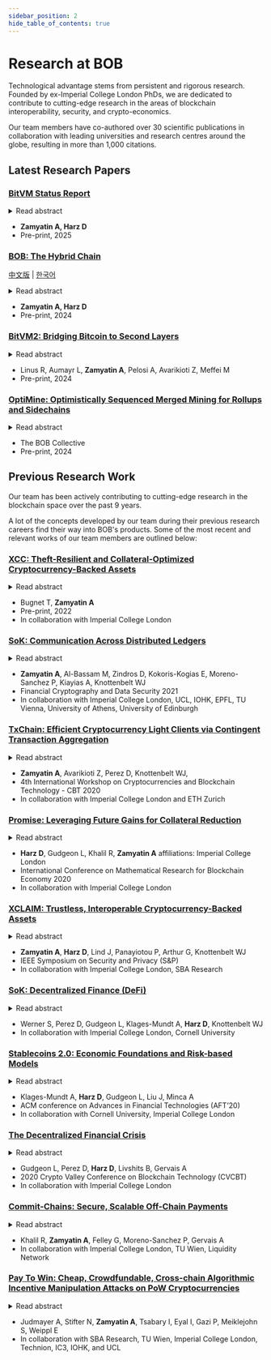 ```yaml
---
sidebar_position: 2
hide_table_of_contents: true
---
```


# Research at BOB

Technological advantage stems from persistent and rigorous research.
Founded by ex-Imperial College London PhDs, we are dedicated to contribute to cutting-edge research in the areas of blockchain interoperability, security, and crypto-economics.

Our team members have co-authored over 30 scientific publications in collaboration with leading universities and research centres around the globe, resulting in more than 1,000 citations.

## Latest Research Papers

### <a href="/documents/BitVM_Status_Report_Feb_2025.pdf">BitVM Status Report</a>

<details>
  <summary>Read abstract</summary>

BitVM2 represents a significant advancement in Bitcoin's programmability, enabling arbitrary program execution through optimistic computation without requiring consensus changes. We present a comprehensive analysis of BitVM2's improvements over its predecessor, highlighting its reduction to just three on-chain transactions for dispute resolution and introduction of permissionless challenging. We detail the roles and incentive structures of the BitVM ecosystem participants and evaluate various approaches to Bitcoin L2s, providing a practical roadmap for implementing BitVM in production environments. Our analysis demonstrates that while current technological limitations prevent immediate deployment of certain L2 models, BitVM2 enables practical and secure implementations of Bitcoin bridges with minimal trust assumptions.

</details>

- **Zamyatin A, Harz D**
- Pre-print, 2025

### <a href="/documents/BOB_Hybrid_L2_Vision_Paper_EN.pdf">BOB: The Hybrid Chain</a>

<a href="/documents/BOB_Hybrid_L2_Vision_Paper_CN.pdf">中文版</a> | <a href="/documents/BOB_Hybrid_L2_Vision_Paper_KR.pdf">한국어</a>

<details>
  <summary>Read abstract</summary>

BOB is a new type of Bitcoin-secured blockchain: a Hybrid Chain. Hybrid Chains inherit security from Bitcoin, as the most secure and decentralized network. Bitcoin security is then used to create trustminimized bridges to Bitcoin, Ethereum, and other L1s. As a result, the Hybrid Chain does not rely on third-party bridges for interoperability and solves the problem of fragmented BTC multi-chain liquidity.

</details>

- **Zamyatin A, Harz D**
- Pre-print, 2024

### [BitVM2: Bridging Bitcoin to Second Layers](https://bitvm.org/bitvm_bridge.pdf)

<details>
  <summary>Read abstract</summary>

BitVM2 is a novel paradigm that enables arbitrary program execution in Bitcoin, thereby combining Turing-complete expressiveness with the security of Bitcoin consensus. At its core, BitVM2 leverages optimistic computation, assuming operators are honest unless proven otherwise by challengers through fraud proofs, and SNARK proof verification scripts, which are split into sub-programs that are executed within Bitcoin transactions. As a result, BitVM2 ensures program correctness with just three on-chain transactions. BitVM2 significantly improves over prior BitVM designs by enabling, for the first time, permissionless challenging and by reducing the complexity and number of on-chain transactions required to resolve disputes. Our construction requires no consensus changes to Bitcoin. BitVM2 enables the design of an entirely new class of applications in Bitcoin. We showcase that by presenting BitVM Bridge, a protocol that enhances prior Bitcoin bridges by reducing trust assumptions for the safety of deposits from an honest majority (t-of-n) to existential honesty (1-of-n) during setup. To guarantee liveness, we only require one active rational operator (while the others can be malicious). Any user can act as challenger, facilitating permissionless verification of the protocol.

</details>

- Linus R, Aumayr L, **Zamyatin A**, Pelosi A, Avarikioti Z, Meffei M
- Pre-print, 2024

### [OptiMine: Optimistically Sequenced Merged Mining for Rollups and Sidechains](https://gobob.xyz/optimine)

<details>
  <summary>Read abstract</summary>

We coin the hybrid consensus technique “Optimistically Sequenced Merged Mining”. The technique enables any sidechain or rollup connected to an L1 chain to receive Proof-of-Work security from Bitcoin Miners. Rollups and sidechains retain fast block production and reduce the trust in centralized Sequencers and block-producing nodes.

</details>

- The BOB Collective
- Pre-print, 2024

## Previous Research Work

Our team has been actively contributing to cutting-edge research in the blockchain space over the past 9 years.

A lot of the concepts developed by our team during their previous research careers find their way into BOB's products. Some of the most recent and relevant works of our team members are outlined below:

### [XCC: Theft-Resilient and Collateral-Optimized Cryptocurrency-Backed Assets](https://docs.interlay.io/_assets/papers/XCC_paper.pdf)

<details>
  <summary>Read abstract</summary>

The need for cross-blockchain interoperability is higher than ever. Today, there exists a plethora of blockchain-based cryptocurrencies, with varying levels of adoption and diverse niche use cases, and yet communication across blockchains is still in its infancy. Despite the vast potential for novel applications in an interoperable ecosystem, cross-chain tools and protocols are few and often limited.

Cross-chain communication requires a trusted third party, as the Fair Exchange problem is reducible to it. However, the decentralised consensus of blockchains can be used as a source of trust, and financial incentives can achieve security. XCLAIM uses these principles to enable collateralised cryptocurrency-backed assets (CbAs) to be created and used. However, full collateralization is inefficient, and to protect against exchange rate fluctuations overcollateralization is necessary. This is a significant barrier to scaling, and as a result, in practice, most systems still employ a centralised architecture.

In this work, we introduce XCC, an extension to the XCLAIM framework which allows for a significant reduction in collateral required. By making use of periodic, timelocked commitments on the backing blockchain, XCC decouples locked collateral from issued CbAs, allowing fractional collateralization without loss of security. We instantiate XCC between Bitcoin and Ethereum to showcase practical feasibility. XCC is compatible with the majority of existing blockchains without modification.

</details>

- Bugnet T, **Zamyatin A**
- Pre-print, 2022
- In collaboration with Imperial College London

### [SoK: Communication Across Distributed Ledgers](https://eprint.iacr.org/2019/1128.pdf)

<details>
  <summary>Read abstract</summary>

Since the inception of Bitcoin, a plethora of distributed ledgers differing in design and purpose has been created. While by design, blockchains provide no means to securely communicate with external systems, numerous attempts towards trustless cross-chain communication have been proposed over the years. Today, cross-chain communication (CCC) plays a fundamental role in cryptocurrency exchanges, scalability efforts via sharding, extension of existing systems through sidechains, and bootstrapping of new blockchains. Unfortunately, existing proposals are designed ad-hoc for specific use-cases, making it hard to gain confidence in their correctness and composability.

We provide the first systematic exposition of cross-chain communication protocols. We formalize the underlying research problem and show that CCC is impossible without a trusted third party, contrary to common beliefs in the blockchain community. With this result in mind, we develop a framework to design new and evaluate existing CCC protocols, focusing on the inherent trust assumptions thereof, and derive a classification covering the field of cross-chain communication to date. We conclude by discussing open challenges for CCC research and the implications of interoperability on the security and privacy of blockchains.

</details>

- **Zamyatin A**, Al-Bassam M, Zindros D, Kokoris-Kogias E, Moreno-Sanchez P, Kiayias A, Knottenbelt WJ
- Financial Cryptography and Data Security 2021
- In collaboration with Imperial College London, UCL, IOHK, EPFL, TU Vienna, University of Athens, University of Edinburgh

### [TxChain: Efficient Cryptocurrency Light Clients via Contingent Transaction Aggregation](https://eprint.iacr.org/2020/580.pdf)

<details>
  <summary>Read abstract</summary>

Cryptocurrency light- or simplified payment verification (SPV) clients allow nodes with limited resources to efficiently verify execution of payments. Instead of downloading the entire blockchain, only block headers and selected transactions are stored. Still, the storage and bandwidth cost, linear in blockchain size, remain non-negligible, especially for smart contracts and mobile devices: as of April 2020, these amount to 50 MB in Bitcoin and 5 GB in Ethereum.

Recently, two improved sublinear light clients were proposed: to validate the blockchain, NIPoPoWs and FlyClient only download a polylogarithmic number of block headers, sampled at random. The actual verification of payments, however, remains costly: for each verified transaction, the corresponding block must too be downloaded. This yields NIPoPoWs and FlyClient only effective under low transaction volumes.

We present TxChain, a novel mechanism to maintain efficiency of light clients even under high transaction volumes. Specifically, we introduce the concept of contingent transaction aggregation, where proving inclusion of a single contingent transaction implicitly proves that n other transactions exist in the blockchain. To verify n payments, TxChain requires only a single transaction in the best (n≤c), and n/c+logc(n) transactions in the worst case (n>c). We deploy TxChain on Bitcoin without consensus changes and implement a soft fork for Ethereum. To demonstrate effectiveness in the cross-chain setting, we implement TxChain as a smart contract on Ethereum to efficiently verify Bitcoin payments.

</details>

- **Zamyatin A**, Avarikioti Z, Perez D, Knottenbelt WJ,
- 4th International Workshop on Cryptocurrencies and Blockchain Technology - CBT 2020
- In collaboration with Imperial College London and ETH Zurich

### [Promise: Leveraging Future Gains for Collateral Reduction](https://eprint.iacr.org/2020/532.pdf)

<details>
  <summary>Read abstract</summary>

Collateral employed in cryptoeconomic protocols protects against the misbehavior of economically rational agents, compensating honest users for damages and punishing misbehaving parties. The introduction of collateral, however, carries three disadvantages: (i) requiring agents to lock up a substantial amount of collateral can be an entry barrier, limiting the set of candidates to wealthy agents; (ii) affected agents incur ongoing opportunity costs as the collateral cannot be utilized elsewhere; and (iii) users wishing to interact with an agent on a frequent basis (e.g., with a service provider to facilitate second-layer payments), have to ensure the correctness of each interaction individually instead of subscribing to a service period in which interactions are secured by the underlying collateral.

We present Promise, a subscription mechanism to decrease the initial capital requirements of economically rational service providers in cryptoeconomic protocols. The mechanism leverages future income (such as service fees) prepaid by users to reduce the collateral actively locked up by service providers, while sustaining secure operation of the protocol. Promise is applicable in the context of multiple service providers competing for users. We provide a model for evaluating its effectiveness and argue its security. Demonstrating Promise's applicability, we discuss how Promise can be integrated into a cross-chain interoperability protocol, XCLAIM, and a second-layer scaling protocol, NOCUST. Last, we present an implementation of the protocol on Ethereum showing that all functions of the protocol can be implemented in constant time complexity and Promise only adds USD 0.05 for a setup per user and service provider and USD 0.01 per service delivery during the subscription period.

</details>

- **Harz D**, Gudgeon L, Khalil R, **Zamyatin A**
  affiliations: Imperial College London
- International Conference on Mathematical Research for Blockchain Economy 2020
- In collaboration with Imperial College London

### [XCLAIM: Trustless, Interoperable Cryptocurrency-Backed Assets](https://eprint.iacr.org/2018/643.pdf)

<details>
  <summary>Read abstract</summary>

Building trustless cross-blockchain trading protocols is challenging. Centralized exchanges thus remain the preferred route to execute transfers across blockchains. However, these services require trust and therefore undermine the very nature of the blockchains on which they operate. To overcome this, several decentralized exchanges have recently emerged which offer support for atomic cross-chain swaps (ACCS). ACCS enable the trustless exchange of cryptocurrencies across blockchains, and are the only known mechanism to do so. However, ACCS suffer significant limitations; they are slow, inefficient and costly, meaning that they are rarely used in practice.

We present XCLAIM: the first generic framework for achieving trustless and efficient cross-chain exchanges using cryptocurrency-backed assets (CbAs). XCLAIM offers protocols for issuing, transferring, swapping and redeeming CbAs securely in a non-interactive manner on existing blockchains. We instantiate XCLAIM between Bitcoin and Ethereum and evaluate our implementation; it costs less than USD 0.50 to issue an arbitrary amount of Bitcoin-backed tokens on Ethereum. We show XCLAIM is not only faster, but also significantly cheaper than atomic cross-chain swaps. Finally, XCLAIM is compatible with the majority of existing blockchains without modification, and enables several novel cryptocurrency applications, such as cross-chain payment channels and efficient multi-party swaps.

</details>

- **Zamyatin A**, **Harz D**, Lind J, Panayiotou P, Arthur G, Knottenbelt WJ
- IEEE Symposium on Security and Privacy (S&P)
- In collaboration with Imperial College London, SBA Research

### [SoK: Decentralized Finance (DeFi)](https://arxiv.org/abs/2101.08778)

<details>
  <summary>Read abstract</summary>

Decentralized Finance (DeFi), a blockchain powered peer-to-peer financial system, is mushrooming. One and a half years ago the total value locked in DeFi systems was approximately 700m USD, now, as of September 2021, it stands at around 100bn USD. The frenetic evolution of the ecosystem has created challenges in understanding the basic principles of these systems and their security risks. In this Systematization of Knowledge (SoK) we delineate the DeFi ecosystem along the following axes: its primitives, its operational protocol types and its security. We provide a distinction between technical security, which has a healthy literature, and economic security, which is largely unexplored, connecting the latter with new models and thereby synthesizing insights from computer science, economics and finance. Finally, we outline the open research challenges in the ecosystem across these security types.

</details>

- Werner S, Perez D, Gudgeon L, Klages-Mundt A, **Harz D**, Knottenbelt WJ
- In collaboration with Imperial College London, Cornell University

### [Stablecoins 2.0: Economic Foundations and Risk-based Models](https://arxiv.org/pdf/2006.12388.pdf)

<details>
  <summary>Read abstract</summary>

Stablecoins are one of the most widely capitalized type of cryptocurrency. However, their risks vary significantly according to their design and are often poorly understood. We seek to provide a sound foundation for stablecoin theory, with a risk-based functional characterization of the economic structure of stablecoins. First, we match existing economic models to the disparate set of custodial systems. Next, we characterize the unique risks that emerge in non-custodial stablecoins and develop a model framework that unifies existing models from economics and computer science. We further discuss how this modeling framework is applicable to a wide array of cryptoeconomic systems, including cross-chain protocols, collateralized lending, and decentralized exchanges. These unique risks yield unanswered research questions that will form the crux of research in decentralized finance going forward.

</details>

- Klages-Mundt A, **Harz D**, Gudgeon L, Liu J, Minca A
- ACM conference on Advances in Financial Technologies (AFT’20)
- In collaboration with Cornell University, Imperial College London

### [The Decentralized Financial Crisis](https://arxiv.org/pdf/2002.08099.pdf)

<details>
  <summary>Read abstract</summary>

The Global Financial Crisis of 2008, caused by the accumulation of excessive financial risk, inspired Satoshi Nakamoto to create Bitcoin. Now, more than ten years later, Decentralized Finance (DeFi), a peer-to-peer financial paradigm which leverages blockchain-based smart contracts to ensure its integrity and security, contains over 702m USD of capital as of April 15th, 2020. As this ecosystem develops, it is at risk of the very sort of financial meltdown it is supposed to be preventing. In this paper we explore how design weaknesses and price fluctuations in DeFi protocols could lead to a DeFi crisis. We focus on DeFi lending protocols as they currently constitute most of the DeFi ecosystem with a 76% market share by capital as of April 15th, 2020.
First, we demonstrate the feasibility of attacking Maker's governance design to take full control of the protocol, the largest DeFi protocol by market share, which would have allowed the theft of 0.5bn USD of collateral and the minting of an unlimited supply of DAI tokens. In doing so, we present a novel strategy utilizing so-called flash loans that would have in principle allowed the execution of the governance attack in just two transactions and without the need to lock any assets. Approximately two weeks after we disclosed the attack details, Maker modified the governance parameters mitigating the attack vectors. Second, we turn to a central component of financial risk in DeFi lending protocols. Inspired by stress-testing as performed by central banks, we develop a stress-testing framework for a stylized DeFi lending protocol, focusing our attention on the impact of a drying-up of liquidity on protocol solvency. Based on our parameters, we find that with sufficiently illiquidity a lending protocol with a total debt of 400m USD could become undercollateralized within 19 days.

</details>

- Gudgeon L, Perez D, **Harz D**, Livshits B, Gervais A
- 2020 Crypto Valley Conference on Blockchain Technology (CVCBT)
- In collaboration with Imperial College London

### [Commit-Chains: Secure, Scalable Off-Chain Payments](https://eprint.iacr.org/2018/642.pdf)

<details>
  <summary>Read abstract</summary>

Current permissionless blockchains suffer from scalability limitations. To scale without changing the underlying blockchain, one avenue is to lock funds into blockchain smart-contracts (collateral) and enact transactions outside, or off- the blockchain, via accountable peer-to-peer messages. Disputes among peers are resolved with appropriate collateral redistribution on the blockchain. In this work we lay the foundations for commit-chains, a novel off-chain scaling solution for existing blockchains where an untrusted and non-custodial operator commits the state of its user account balances via constant-sized, periodic checkpoints. Users dispute operator misbehavior via a smart contract. The commit-chain paradigm enables for the first time that off-chain users can receive payments while being offline. Moreover, locked funds can be managed efficiently at constant communication costs, alleviating collateral fragmentation.

We instantiate two account-based commit-chain constructions: NOCUST, based on a cost-effective challenge-response dispute mechanism; and NOCUST-ZKP, which provides provably correct operation via zkSNARKs. These constructions offer a trade-off between correctness, verification, and efficiency while both are practical and ensure key properties such as balance safety; that is, no honest user loses coins. We implemented both constructions on a smart contract enabled blockchain. Our evaluation demonstrates that NOCUST's operational costs in terms of computation and communication scale logarithmically in the number of users and transactions, and allow very efficient lightweight clients (a user involved in e.g. 100 daily transactions only needs to store a constant 46 kb of data, allowing secure payments even on mobile devices). NOCUST is operational in production since March 2019.

</details>

- Khalil R, **Zamyatin A**, Felley G, Moreno-Sanchez P, Gervais A
- In collaboration with Imperial College London, TU Wien, Liquidity Network

### [Pay To Win: Cheap, Crowdfundable, Cross-chain Algorithmic Incentive Manipulation Attacks on PoW Cryptocurrencies](https://eprint.iacr.org/2019/775.pdf)

<details>
  <summary>Read abstract</summary>

In this paper we extend the attack landscape of bribing attacks on cryptocurrencies by presenting a new method, which we call Pay-To-Win (P2W). To the best of our knowledge, it is the first approach capable of facilitating double-spend collusion across different blockchains. Moreover, our technique can also be used to specifically incentivize transaction exclusion or (re)ordering. For our construction we rely on smart contracts to render the payment and receipt of bribes trustless for the briber as well as the bribee. Attacks using our approach are operated and financed out-of-band i.e., on a funding cryptocurrency, while the consequences are induced in a different target cryptocurrency. Hereby, the main requirement is that smart contracts on the funding cryptocurrency are able to verify consensus rules of the target. For a concrete instantiation of our P2W method, we choose Bitcoin as a target and Ethereum as a funding cryptocurrency. Our P2W method is designed in a way that reimburses collaborators even in the case of an unsuccessful attack. Interestingly, this actually renders our approach approximately one order of magnitude cheaper than comparable bribing techniques (e.g., the whale attack). We demonstrate the technical feasibility of P2W attacks through publishing all relevant artifacts of this paper, ranging from calculations of success probabilities to a fully functional proof-of-concept implementation, consisting of an Ethereum smart contract and a Python client.

</details>

- Judmayer A, Stifter N, **Zamyatin A**, Tsabary I, Eyal I, Gazi P, Meiklejohn S, Weippl E
- In collaboration with SBA Research, TU Wien, Imperial College London, Technion, IC3, IOHK, and UCL
